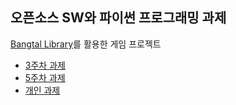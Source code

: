 ## 오픈소스 SW와 파이썬 프로그래밍 과제

[Bangtal Library](https://cafe.naver.com/bangtal)를 활용한 게임 프로젝트

- [3주차 과제](/assignment3)
- [5주차 과제](/assignment5)
- [개인 과제](/project)
